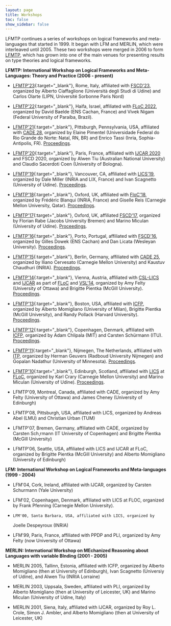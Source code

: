 ```yaml
---
layout: page
title: Workshops 
toc: false
show_sidebar: false
---
```


LFMTP continues a series of workshops on logical frameworks and meta-languages
that started in 1999. It began with LFM and MERLIN, which were interleaved
until 2005. These two workshops were merged in 2006 to form 
[LFMTP](http://lfmtp.org/), which has grown into one of the main
venues for presenting results on type theories and logical frameworks.

**LFMTP: International Workshop on Logical Frameworks and
  Meta-Languages: Theory and Practice (2006 - present)**

 * [LFMTP'23](./2023/){:target="_blank"}, Rome, Italy, affiliated with
   [FSCD'23](https://easyconferences.eu/fscd2023/), organized by Alberto
   Ciaffaglione (Università degli Studi di Udine) and Carlos Olarte (LIPN,
   Université Sorbonne Paris Nord)

 * [LFMTP'22](./2022){:target="_blank"}, Haifa, Israel, affiliated with [FLoC
   2022](https://floc2022.org/), organized by David Baelde (ENS Cachan, France)
   and Vivek Nigam (Federal University of Paraíba, Brazil). 

 * [LFMTP'21](./2021){:target="_blank"}, Pittsburgh, Pennsylvania, USA, 
    affiliated with [CADE 28](https://www.cs.cmu.edu/~mheule/CADE28/), organized by Elaine Pimentel
   (Universidade Federal do Rio Grande do Norte: Natal, RN, BR) and Enrico
   Tassi (Inria, Sophia-Antipolis, FR). 
   [Proceedings](https://arxiv.org/abs/2107.07376).

 * [LFMTP'20](./2020){:target="_blank"}, Paris, France, affiliated with 
     [IJCAR 2020](https://ijcar2020.org/) and FSCD 2020,
     organized by Alwen Tiu (Australian National University) and Claudio
     Sacerdoti Coen (University of Bologna).

 * [LFMTP'19](./2019){:target="_blank"}, Vancouver, CA, affiliated with 
    [LICS'19](http://www.floc2018.org/), 
    organized by Dale Miller (INRIA and LIX, France) and Ivan Scagnetto (University of Udine).
    [Proceedings](http://eptcs.web.cse.unsw.edu.au/content.cgi?LFMTP2019).

* [LFMTP'18](./2018){:target="_blank"}, Oxford, UK, affiliated with 
    [FloC'18](http://www.floc2018.org),
    organized by Fr&eacute;d&eacute;ric Blanqui (INRIA, France) and
    Giselle Reis (Carnegie Mellon University, Qatar).
    [Proceedings](http://eptcs.web.cse.unsw.edu.au/content.cgi?LFMTP2018").

* [LFMTP'17](./2017){:target="_blank"}, Oxford, UK, affiliated 
      [FSCD'17](http://www.cs.ox.ac.uk/conferences/fscd2017), 
      organized by Florian Rabe (Jacobs University Bremen) and
      Marino Miculan (University of Udine).
      [Proceedings](https://dl.acm.org/citation.cfm?id=3130261").

* [LFMTP'16](./2016){:target="_blank"}, Porto, Portugal, 
    affiliated with [FSCD'16](http://fscd2016.dcc.fc.up.pt),
    organized by Gilles Dowek (ENS Cachan) and
    Dan Licata (Wesleyan University).
    [Proceedings]("http://dl.acm.org/citation.cfm?id=2966268").

* [LFMTP'15](./2015){:target="_blank"}, Berlin, Germany, 
    affiliated with [CADE 25](http://conference.mi.fu-berlin.de/cade-25/),
    organized by Iliano Cervesato (Carnegie Mellon University) and
    Kaustuv Chaudhuri (INRIA).
    [Proceedings]("http://eptcs.web.cse.unsw.edu.au/content.cgi?LFMTP15").

* [LFMTP'14](./2014){:target="_blank"}, 
    Vienna, Austria, affiliated with 
    [CSL-LICS](http://vsl2014.at/csl-lics/)
    and [IJCAR](http://vsl2014.at/ijcar/) as part of
    [FLoC](http://vsl2014.at/logic-in-computer-science/") and
    [VSL'14](http://vsl2014.at/), 
    organized by Amy Felty (University of Ottawa) and
    Brigitte Pientka (McGill University).
    [Proceedings](http://portal.acm.org/toc.cfm?id=2631172).


* [LFMTP'13](./2013){:target="_blank"}, 
    Boston, USA,
    affiliated with 
    [ICFP](http://icfpconference.org/icfp2013/), 
    organized by Alberto Momigliano (University of Milan),
    Brigitte Pientka (McGill University),
    and Randy Pollack (Harvard University).
    [Proceedings](http://portal.acm.org/toc.cfm?id=2503887).


* [LFMTP'12](./2012){:target="_blank"}, 
    Copenhagen, Denmark, affiliated with 
    [ICFP](http://icfpconference.org/icfp2012/), 
    organized by Adam Chlipala (MIT) and
    Carsten Sch&uuml;rmann (ITU).
    [Proceedings](http://portal.acm.org/toc.cfm?id=2364406).


* [LFMTP'11](./2011){:target="_blank"}, 
    Nijmegen, The Netherlands,
    affiliated with 
    [ITP](http://itp2011.cs.ru.nl/), 
    organized by Herman Geuvers (Radboud University Nijmegen)
    and Gopalan Nadathur (University of Minnesota).
    [Proceedings](http://eptcs.web.cse.unsw.edu.au/content.cgi?LFMTP11).


* [LFMTP'10](./2010){:target="_blank"}, 
    Edinburgh, Scotland,
    affiliated with [LICS](http://www.floc-conference.org/LICS-home.html) at 
    [FLoC](http://www.floc-conference.org/), 
    organized by Karl Crary (Carnegie Mellon University)
    and Marino Miculan (University of Udine).
    [Proceedings](http://eptcs.web.cse.unsw.edu.au/content.cgi?LFMTP10).

*  LFMTP'09, Montreal, Canada, affiliated with CADE, organized by
     Amy Felty (University of Ottawa) and James Cheney (University of
     Edinburgh)

* LFMTP'08, Pittsburgh, USA, affiliated with LICS, organized by
     Andreas Abel (LMU) and Christian Urban (TUM)

* LFMTP'07, Bremen, Germany, affiliated with CADE, organized by
     Carsten Sch¸rmann (IT University of Copenhagen) and Brigitte
     Pientka (McGill University)
  
* LFMTP'06, Seattle, USA, affiliated with LICS and IJCAR at FLoC,
     organized by Brigitte Pientka (McGill University) and Alberto
     Momigliano (University of Edinburgh)

**LFM: International Workshop on Logical Frameworks and Meta-languages (1999 - 2004)**

* LFM'04, Cork, Ireland, affiliated with IJCAR, organized by
     Carsten Schurmann (Yale University)
     
* LFM'02, Copenhagen, Denmark, affiliated with LICS at FLOC,
     organized by Frank Pfenning (Carnegie Mellon University).

*     LFM'00, Santa Barbara, USA, affiliated with LICS, organized by
     Joelle Despeyroux (INRIA)
  
*   LFM'99, Paris, France, affiliated with PPDP and PLI, organized by
     Amy Felty (now University of Ottawa)

**MERLIN: International Workshop on MEchanized Reasoning about Languages
  with variable BInding (2001 - 2005)**

* MERLIN 2005, Tallinn, Estonia, affiliated with ICFP, organized by
     Alberto Momigliano (then at University of Edinburgh), Ivan
     Scagnetto (Universiy of Udine), and Alwen Tiu (INRIA Lorraine)

* MERLIN 2003, Uppsala, Sweden, affiliated with PLI, organized by
     Alberto Momigliano (then at University of Leicester, UK) and
     Marino Miculan (University of Udine, Italy)
     
* MERLIN 2001, Siena, Italy, affiliated with IJCAR, organized by
     Roy L. Crole, Simon J. Ambler, and Alberto Momigliano (then at
     University of Leicester, UK)


